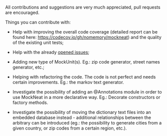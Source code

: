 All contributions and suggestions are very much appreciated, pull requests are encouraged. 

Things you can contribute with:

- Help with improving the overall code coverage (detailed report can be found here: https://codecov.io/gh/nomemory/mockneat) and the quality of the existing unit tests;

- Help with the already [opened issues](https://github.com/nomemory/mockneat/issues);

- Adding new type of MockUnit(s). Eg.: zip code generator, street names generator, etc.;

- Helping with refactoring the code. The code is not perfect and needs certain improvements. Eg.: the markov text generator.

- Investigate the possibility of adding an @Annotations module in order to use MockNeat in a more declarative way. Eg.: Decorate constructors or factory methods.

- Investigate the possibility of moving the dictionary text files into an embedded database instead - additional relationships between the arbitrary can be introduced (eg.: the possibility to generate cities from a given country, or zip codes from a certain region, etc.).